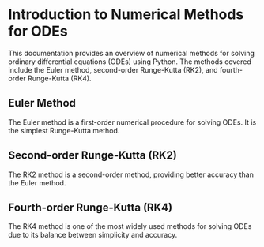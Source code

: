 # Introduction to Numerical Methods for ODEs

This documentation provides an overview of numerical methods for solving ordinary differential equations (ODEs) using Python. The methods covered include the Euler method, second-order Runge-Kutta (RK2), and fourth-order Runge-Kutta (RK4).

## Euler Method
The Euler method is a first-order numerical procedure for solving ODEs. It is the simplest Runge-Kutta method.

## Second-order Runge-Kutta (RK2)
The RK2 method is a second-order method, providing better accuracy than the Euler method.

## Fourth-order Runge-Kutta (RK4)
The RK4 method is one of the most widely used methods for solving ODEs due to its balance between simplicity and accuracy.
